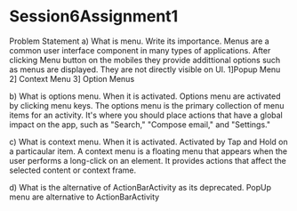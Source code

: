 # Session6Assignment1

Problem Statement
a) What is menu. Write its importance.
Menus are a common user interface component in many types of applications.
After clicking Menu button on the mobiles they provide addittional options such as  menus are displayed. They are not directly visible on UI.
1]Popup Menu 2] Context Menu 3] Option Menus


b) What is options menu. When it is activated.
Options menu are activated by clicking menu keys. 
The options menu is the primary collection of menu items for an activity.
It's where you should place actions that have a global impact on the app, such as "Search," "Compose email," and "Settings."

c) What is context menu. When it is activated.
Activated by Tap and Hold on a particaular item.
A context menu is a floating menu that appears when the user performs a long-click on an element. 
It provides actions that affect the selected content or context frame.

d) What is the alternative of ActionBarActivity as its deprecated. 
PopUp menu are alternative to ActionBarActivity
